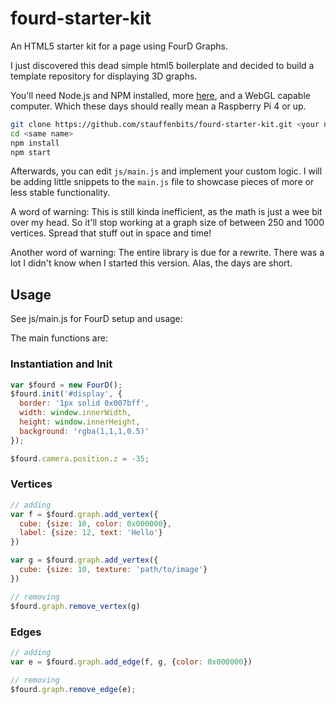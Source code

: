 # fourd-starter-kit
An HTML5 starter kit for a page using FourD Graphs.

I just discovered this dead simple html5 boilerplate and decided to build a template repository for displaying 3D graphs. 

You'll need Node.js and NPM installed, more [here](https://nodejs.org/), and a WebGL capable computer. Which these days should really mean a Raspberry Pi 4 or up.

```sh
git clone https://github.com/stauffenbits/fourd-starter-kit.git <your name for this project>
cd <same name>
npm install
npm start
```

Afterwards, you can edit `js/main.js` and implement your custom logic. I will be adding little snippets to the `main.js` file to showcase pieces of more or less stable functionality. 

A word of warning: This is still kinda inefficient, as the math is just a wee bit over my head. So it'll stop working at a graph size of between 250 and 1000 vertices. Spread that stuff out in space and time!

Another word of warning: The entire library is due for a rewrite. There was a lot I didn't know when I started this version. Alas, the days are short. 

## Usage
See js/main.js for FourD setup and usage:

The main functions are:

### Instantiation and Init
```js
var $fourd = new FourD();
$fourd.init('#display', {
  border: '1px solid 0x007bff',
  width: window.innerWidth,
  height: window.innerHeight,
  background: 'rgba(1,1,1,0.5)'
});

$fourd.camera.position.z = -35;
```

### Vertices
```js
// adding
var f = $fourd.graph.add_vertex({
  cube: {size: 10, color: 0x000000},
  label: {size: 12, text: 'Hello'}
})

var g = $fourd.graph.add_vertex({
  cube: {size: 10, texture: 'path/to/image'}
})

// removing
$fourd.graph.remove_vertex(g)
```

### Edges
```js
// adding
var e = $fourd.graph.add_edge(f, g, {color: 0x000000})

// removing
$fourd.graph.remove_edge(e);
```
